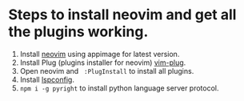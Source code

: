 # Steps to install neovim and get all the plugins working.

1.  Install [neovim](https://github.com/neovim/neovim/releases/tag/v0.7.2) using appimage for latest version.
2.  Install Plug (plugins installer for neovim) [vim-plug](https://github.com/junegunn/vim-plug). 
3.  Open neovim and ``` :PlugInstall``` to install all plugins.
4.  Install [lspconfig](https://github.com/neovim/nvim-lspconfig).
5.  ```npm i -g pyright``` to install python language server protocol.
